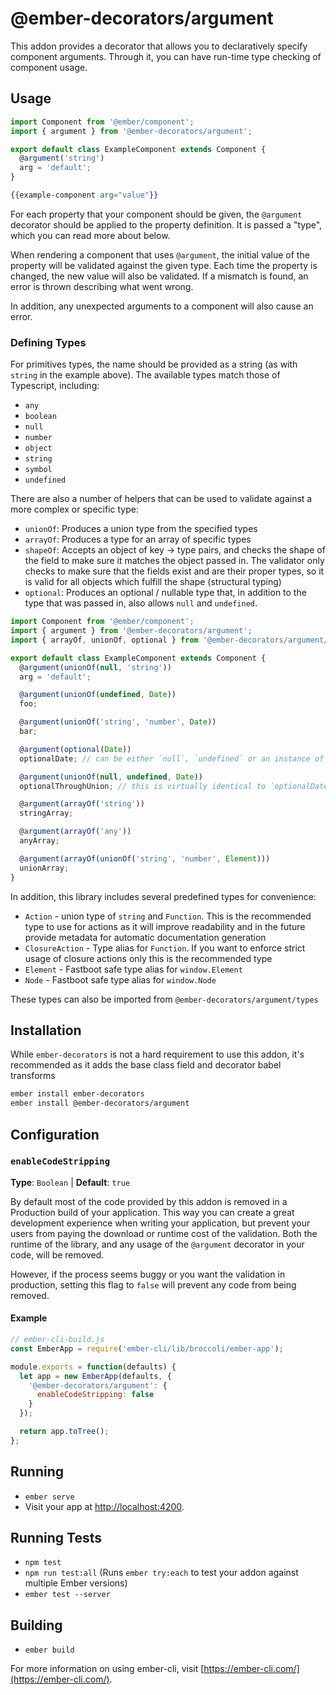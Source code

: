 # @ember-decorators/argument

This addon provides a decorator that allows you to declaratively specify component arguments. Through it, you can have run-time type checking of component usage.

## Usage

```js
import Component from '@ember/component';
import { argument } from '@ember-decorators/argument';

export default class ExampleComponent extends Component {
  @argument('string')
  arg = 'default';
}
```

```hbs
{{example-component arg="value"}}
```

For each property that your component should be given, the `@argument` decorator should be applied to the property definition. It is passed a "type", which you can read more about below.

When rendering a component that uses `@argument`, the initial value of the property will be validated against the given type. Each time the property is changed, the new value will also be validated. If a mismatch is found, an error is thrown describing what went wrong.

In addition, any unexpected arguments to a component will also cause an error.

### Defining Types

For primitives types, the name should be provided as a string (as with `string` in the example above). The available types match those of Typescript, including:

- `any`
- `boolean`
- `null`
- `number`
- `object`
- `string`
- `symbol`
- `undefined`

There are also a number of helpers that can be used to validate against a more complex or specific type:

- `unionOf`: Produces a union type from the specified types
- `arrayOf`: Produces a type for an array of specific types
- `shapeOf`: Accepts an object of key -> type pairs, and checks the shape of the field to make sure it
  matches the object passed in. The validator only checks to make sure that the fields exist and are their
  proper types, so it is valid for all objects which fulfill the shape (structural typing)
- `optional`: Produces an optional / nullable type that, in addition to the type that was passed in,
  also allows `null` and `undefined`.

```js
import Component from '@ember/component';
import { argument } from '@ember-decorators/argument';
import { arrayOf, unionOf, optional } from '@ember-decorators/argument/types';

export default class ExampleComponent extends Component {
  @argument(unionOf(null, 'string'))
  arg = 'default';

  @argument(unionOf(undefined, Date))
  foo;

  @argument(unionOf('string', 'number', Date))
  bar;

  @argument(optional(Date))
  optionalDate; // can be either `null`, `undefined` or an instance of ´Date

  @argument(unionOf(null, undefined, Date))
  optionalThroughUnion; // this is virtually identical to `optionalDate`

  @argument(arrayOf('string'))
  stringArray;

  @argument(arrayOf('any'))
  anyArray;

  @argument(arrayOf(unionOf('string', 'number', Element)))
  unionArray;
}
```

In addition, this library includes several predefined types for convenience:

- `Action` - union type of `string` and `Function`. This is the recommended type to use for actions as it will improve readability and in the future provide metadata for automatic documentation generation
- `ClosureAction` - Type alias for `Function`. If you want to enforce strict usage of closure actions only this is the recommended type
- `Element` - Fastboot safe type alias for `window.Element`
- `Node` - Fastboot safe type alias for `window.Node`

These types can also be imported from `@ember-decorators/argument/types`

## Installation

While `ember-decorators` is not a hard requirement to use this addon, it's recommended as it adds the base class field and decorator babel transforms

```bash
ember install ember-decorators
ember install @ember-decorators/argument
```

## Configuration

### `enableCodeStripping`

**Type**: `Boolean` | **Default**: `true`

By default most of the code provided by this addon is removed in a Production build of your application. This way you can create a great development experience when writing your application, but prevent your users from paying the download or runtime cost of the validation. Both the runtime of the library, and any usage of the `@argument` decorator in your code, will be removed.

However, if the process seems buggy or you want the validation in production, setting this flag to `false` will prevent any code from being removed.

#### Example

```javascript
// ember-cli-build.js
const EmberApp = require('ember-cli/lib/broccoli/ember-app');

module.exports = function(defaults) {
  let app = new EmberApp(defaults, {
    '@ember-decorators/argument': {
      enableCodeStripping: false
    }
  });

  return app.toTree();
};
```

## Running

- `ember serve`
- Visit your app at [http://localhost:4200](http://localhost:4200).

## Running Tests

- `npm test`
- `npm run test:all` (Runs `ember try:each` to test your addon against multiple Ember versions)
- `ember test --server`

## Building

- `ember build`

For more information on using ember-cli, visit [https://ember-cli.com/](https://ember-cli.com/).
